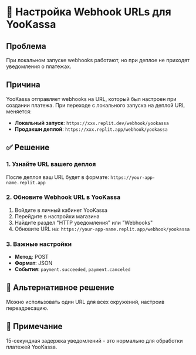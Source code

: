 # 🔧 Настройка Webhook URLs для YooKassa

## Проблема
При локальном запуске webhooks работают, но при деплое не приходят уведомления о платежах.

## Причина
YooKassa отправляет webhooks на URL, который был настроен при создании платежа. При переходе с локального запуска на деплой URL меняется:

- **Локальный запуск**: `https://xxx.replit.dev/webhook/yookassa`  
- **Продакшн деплой**: `https://xxx.replit.app/webhook/yookassa`

## ✅ Решение

### 1. Узнайте URL вашего деплоя
После деплоя ваш URL будет в формате: `https://your-app-name.replit.app`

### 2. Обновите Webhook URL в YooKassa
1. Войдите в личный кабинет YooKassa
2. Перейдите в настройки магазина
3. Найдите раздел "HTTP уведомления" или "Webhooks"
4. Обновите URL на: `https://your-app-name.replit.app/webhook/yookassa`

### 3. Важные настройки
- **Метод**: POST
- **Формат**: JSON
- **События**: `payment.succeeded`, `payment.canceled`

## 🔄 Альтернативное решение
Можно использовать один URL для всех окружений, настроив переадресацию.

## 📝 Примечание
15-секундная задержка уведомлений - это нормально для обработки платежей YooKassa.